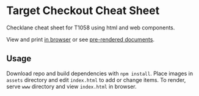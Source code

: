 # Target Checkout Cheat Sheet

Checklane cheat sheet for T1058 using html and web components.

View and print [in browser](https://7dd8b1.netlify.app/) or see [pre-rendered documents](https://github.com/turtlemay-target/T1058-Cheatsheet/tree/main/renders).

## Usage

Download repo and build dependencies with `npm install`. Place images in `assets` directory and edit `index.html` to add or change items. To render, serve `www` directory and view `index.html` in browser.
